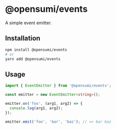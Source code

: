 # @opensumi/events

A simple event emitter.

## Installation

```bash
npm install @opensumi/events
# or
yarn add @opensumi/events
```

## Usage

```ts
import { EventEmitter } from '@opensumi/events';

const emitter = new EventEmitter<string>();

emitter.on('foo', (arg1, arg2) => {
  console.log(arg1, arg2);
});

emitter.emit('foo', 'bar', 'baz'); // => bar baz
```
